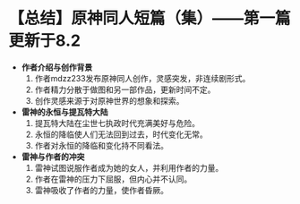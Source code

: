 # 【总结】原神同人短篇（集）——第一篇更新于8.2

-   **作者介绍与创作背景**
    1.  作者mdzz233发布原神同人创作，灵感突发，非连续剧形式。
    2.  作者精力分散于做图和另一部作品，更新时间不定。
    3.  创作灵感来源于对原神世界的想象和探索。
-   **雷神的永恒与提瓦特大陆**
    1.  提瓦特大陆在尘世七执政时代充满美好与危险。
    2.  永恒的降临使人们无法回到过去，时代变化无常。
    3.  作者对永恒的降临和变化持不同看法。
-   **雷神与作者的冲突**
    1.  雷神试图说服作者成为她的女人，并利用作者的力量。
    2.  作者在雷神的压力下屈服，但内心并不认同。
    3.  雷神吸收了作者的力量，使作者昏厥。